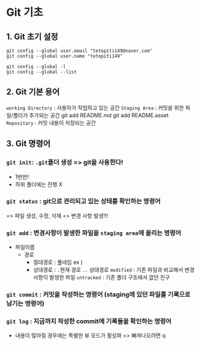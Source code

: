 # Git 기초

## 1. Git 초기 설정
```
git config --global user.email "tetepiti149@naver.com"
git config --global user.name "tetepiti149"

git config --global -l
git config --global --list
```

## 2. Git 기본 용어
`working Directory` : 사용자가 작업하고 있는 공간
`Staging Area` : 커밋을 위한 파일/폴더가 추가되는 공간
git add README.md
git add README.asset
`Repositary` : 커밋 내용이 저장되는 공간

## 3. Git 명령어
### `git init`: `.git`폴더 생성 => git을 사용한다!
- 1번만!
- 하위 폴더에는 진행 X

### `git status` : git으로 관리되고 있는 상태를 확인하는 명령어

=> 파일 생성, 수정, 삭제 => 변경 사항 발생!!!

### `git add` : 변경사항이 발생한 파일을 `staging area`에 올리는 명령어
- 파일이름
  - 경로
    - 절대경로 : 풀네임 ex ) 
    - 상대경로 : `.`현재 경로 `..` 상대경로
`modified` : 기존 파일과 비교해서 변경 사항이 발생한 파일
`untracked` : 기존 폴더 구조에서 없던 친구

### `git commit` : 커밋을 작성하는 명령어 (staging에 있던 파일를 기록으로 남기는 명령어)

### `git log` : 지금까지 작성한 commit에 기록들을 확인하는 명령어
- 내용이 많아질 경우에는 특별한 뷰 모드가 활성화 => 빠져나오려면 q